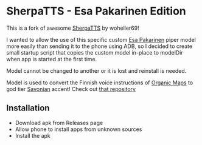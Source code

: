 # SherpaTTS - Esa Pakarinen Edition
This is a fork of awesome [SherpaTTS](https://github.com/woheller69/ttsEngine) by woheller69!

I wanted to allow the use of this specific custom [Esa Pakarinen](https://en.wikipedia.org/wiki/Esa_Pakarinen) piper model more easily than sending it to the phone using ADB, so I decided to create small startup script that copies the custom model in-place to modelDir when app is started at the first time.

Model cannot be changed to another or it is lost and reinstall is needed.

Model is used to convert the Finnish voice instructions of [Organic Maps](https://github.com/organicmaps/organicmaps) to god tier [Savonian](https://en.wikipedia.org/wiki/Savonian_people) accent! Check out [that repository](https://github.com/Jarauvi/organicmaps)

## Installation
- Download apk from Releases page
- Allow phone to install apps from unknown sources
- Install the apk
